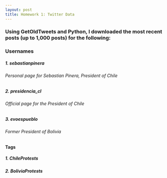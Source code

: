 ```yaml
---
layout: post
title: Homework 1: Twitter Data
---
```


### Using GetOldTweets and Python, I downloaded the most recent posts (up to 1,000 posts) for the following:
### **Usernames**
##### 1. sebastianpinera
###### *Personal page for Sebastian Pinera, President of Chile*
##### 2. presidencia_cl
###### *Official page for the President of Chile*
##### 3. evoespueblo
###### *Former President of Bolivia*
#### **Tags**
##### 1. ChileProtests
##### 2. BoliviaProtests
